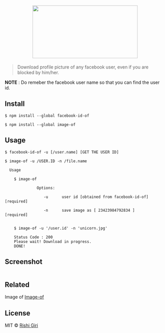 <h1 align="center">
<img width="330" height="165" src="http://rishigiri.com/github/fbimg.png"></img>
<br>
</h1>

> Download profile picture of any facebook user, even if you are blocked by him/her.

__NOTE__ : Do remeber the facebook user name so that you can find the user id.

## Install

```
$ npm install --global facebook-id-of

$ npm install --global image-of
```

## Usage

```
$ facebook-id-of -u [/user.name] [GET THE USER ID]

$ image-of -u /USER.ID -n /file.name

  Usage

    $ image-of

              Options:

                 -u      user id [obtained from facebook-id-of]         [required]

                 -n      save image as [ 23423984792834 ]               [required]


    $ image-of -u '/user.id' -n 'unicorn.jpg'

    Status Code : 200
    Please wait! Download in progress.
    DONE!

```
## Screenshot

<img src="http://rishigiri.com/github/soon.png" alt="">

## Related

Image of [Image-of](https://github.com/CodeDotJS/image-of)


## License

MIT © [Rishi Giri](http://rishigiri.com)
